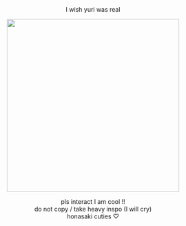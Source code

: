 <div align="center">I wish yuri was real</div>

<p align="center"><img width="400" height="400" src="https://github.com/neneplushie/neneplushie/assets/143755658/6491befd-15f1-49d2-8956-91c99fcdd036"></p>

<div align="center">pls interact I am cool !!</div>

<div align="center">do not copy / take heavy inspo (I will cry)</div>

<div align="center">honasaki cuties ♡</div>
